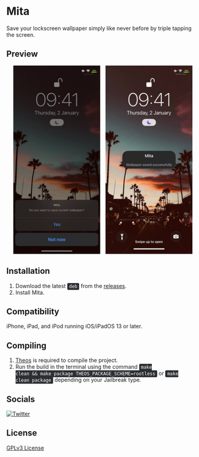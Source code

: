 # Mita

Save your lockscreen wallpaper simply like never before by triple tapping the screen.

## Preview

<p align="center">
  <img src="screenshots/first.png" alt="Mita Preview 1" width="45%" style="display: inline-block; margin-right: 10px;" />
  <img src="screenshots/second.png" alt="Mita Preview 2" width="45%" style="display: inline-block;" />
</p>

## Installation

1. Download the latest <code style="background-color: #2c2f33; color: white; padding: 2px 5px; border-radius: 3px;">deb</code> from the [releases](https://github.com/Kesa2773/Mita/releases).  
2. Install Mita.

## Compatibility

iPhone, iPad, and iPod running iOS/iPadOS 13 or later.

## Compiling

1. [Theos](https://theos.dev) is required to compile the project. 
2. Run the build in the terminal using the command <code style="background-color: #2c2f33; color: white; padding: 2px 5px; border-radius: 3px;">make clean && make package THEOS_PACKAGE_SCHEME=rootless</code> or <code style="background-color: #2c2f33; color: white; padding: 2px 5px; border-radius: 3px;">make clean package</code> depending on your Jailbreak type.

## Socials

[![Twitter](https://img.shields.io/badge/Twitter-%40artemkasper4-blue?style=for-the-badge)](https://x.com/artemkasper4)

## License

[GPLv3 License](./LICENSE)
